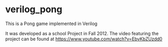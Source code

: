 # verilog_pong
This is a Pong game implemented in Verilog

It was developed as a school Project in Fall 2012. 
The video featuring the project can be found at https://www.youtube.com/watch?v=EbvKbZUzdd0
